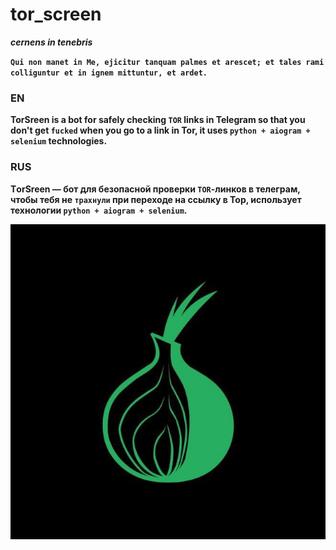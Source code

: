 # tor_screen

***cernens in tenebris***

**`Qui non manet in Me, ejicitur tanquam palmes et arescet; et tales rami colliguntur et in ignem mittuntur, et ardet.`**

### EN
**TorSreen is a bot for safely checking `TOR` links in Telegram so that you don't get `fucked` when you go to a link in Tor, it uses `python + aiogram + selenium` technologies.**

### RUS
**TоrSreen — бот для безопасной проверки `TOR`-линков в телеграм, чтобы тебя не `трахнули` при переходе на ссылку в Тор, использует технологии `python + aiogram + selenium`.**

![](https://github.com/Apanazar/stuprum/blob/master/onion.jpg)
